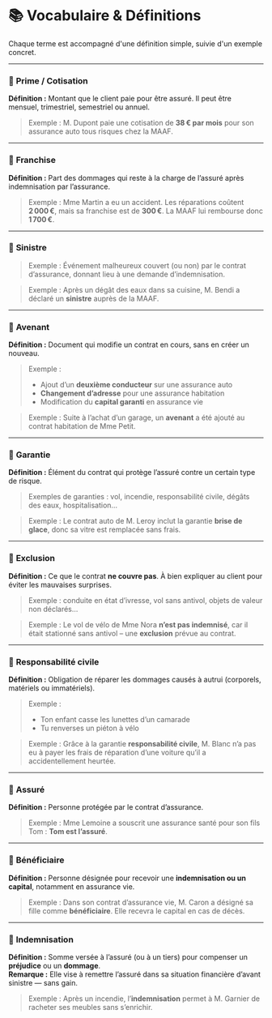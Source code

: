 # 📚 Vocabulaire & Définitions

Chaque terme est accompagné d'une définition simple, suivie d'un exemple concret.

---

### 🔹 **Prime / Cotisation**
**Définition :** Montant que le client paie pour être assuré. Il peut être mensuel, trimestriel, semestriel ou annuel.  
>Exemple : M. Dupont paie une cotisation de **38 € par mois** pour son assurance auto tous risques chez la MAAF.

---

### 🔹 **Franchise**
**Définition :** Part des dommages qui reste à la charge de l’assuré après indemnisation par l’assurance.  
>Exemple : Mme Martin a eu un accident. Les réparations coûtent **2 000 €**, mais sa franchise est de **300 €**. La MAAF lui rembourse donc **1 700 €**.

---

### 🔹 **Sinistre**
>Exemple : Événement malheureux couvert (ou non) par le contrat d’assurance, donnant lieu à une demande d’indemnisation. 

>Exemple : Après un dégât des eaux dans sa cuisine, M. Bendi a déclaré un **sinistre** auprès de la MAAF.

---

### 🔹 **Avenant**
**Définition :** Document qui modifie un contrat en cours, sans en créer un nouveau.  
>Exemple :
>- Ajout d’un **deuxième conducteur** sur une assurance auto  
>- **Changement d’adresse** pour une assurance habitation  
>- Modification du **capital garanti** en assurance vie

>Exemple : Suite à l’achat d’un garage, un **avenant** a été ajouté au contrat habitation de Mme Petit.

---

### 🔹 **Garantie**
**Définition :** Élément du contrat qui protège l’assuré contre un certain type de risque.  
>Exemples de garanties : vol, incendie, responsabilité civile, dégâts des eaux, hospitalisation…

>Exemple : Le contrat auto de M. Leroy inclut la garantie **brise de glace**, donc sa vitre est remplacée sans frais.

---

### 🔹 **Exclusion**
**Définition :** Ce que le contrat **ne couvre pas**. À bien expliquer au client pour éviter les mauvaises surprises.  
>Exemple : conduite en état d’ivresse, vol sans antivol, objets de valeur non déclarés…  

>Exemple : Le vol de vélo de Mme Nora **n’est pas indemnisé**, car il était stationné sans antivol – une **exclusion** prévue au contrat.

---

### 🔹 **Responsabilité civile**
**Définition :** Obligation de réparer les dommages causés à autrui (corporels, matériels ou immatériels).  
>Exemple :
>- Ton enfant casse les lunettes d’un camarade  
>- Tu renverses un piéton à vélo  

>Exemple : Grâce à la garantie **responsabilité civile**, M. Blanc n’a pas eu à payer les frais de réparation d’une voiture qu’il a accidentellement heurtée.

---

### 🔹 **Assuré**
**Définition :** Personne protégée par le contrat d’assurance.  
>Exemple : Mme Lemoine a souscrit une assurance santé pour son fils Tom : **Tom est l’assuré**.

---

### 🔹 **Bénéficiaire**
**Définition :** Personne désignée pour recevoir une **indemnisation ou un capital**, notamment en assurance vie.  
>Exemple : Dans son contrat d’assurance vie, M. Caron a désigné sa fille comme **bénéficiaire**. Elle recevra le capital en cas de décès.

---

### 🔹 **Indemnisation**
**Définition :** Somme versée à l’assuré (ou à un tiers) pour compenser un **préjudice** ou un **dommage**.  
**Remarque :** Elle vise à remettre l’assuré dans sa situation financière d’avant sinistre — sans gain.  
>Exemple : Après un incendie, l’**indemnisation** permet à M. Garnier de racheter ses meubles sans s’enrichir.
